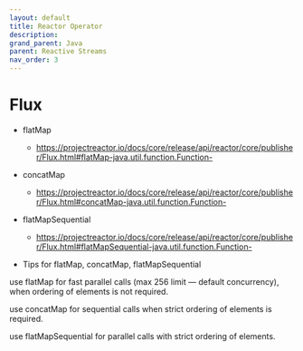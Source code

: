 ```yaml
---
layout: default
title: Reactor Operator
description: 
grand_parent: Java
parent: Reactive Streams
nav_order: 3
---
```


# Flux

* flatMap
  * https://projectreactor.io/docs/core/release/api/reactor/core/publisher/Flux.html#flatMap-java.util.function.Function-
* concatMap
  * https://projectreactor.io/docs/core/release/api/reactor/core/publisher/Flux.html#concatMap-java.util.function.Function-
* flatMapSequential
  * https://projectreactor.io/docs/core/release/api/reactor/core/publisher/Flux.html#flatMapSequential-java.util.function.Function-

* Tips for flatMap, concatMap, flatMapSequential

use flatMap for fast parallel calls (max 256 limit — default concurrency), when ordering of elements is not required.

use concatMap for sequential calls when strict ordering of elements is required.

use flatMapSequential for parallel calls with strict ordering of elements.

